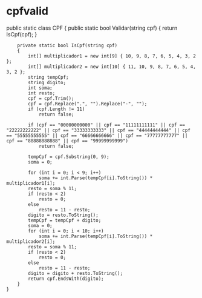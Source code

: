 # cpfvalid

public static class CPF
    {
        public static bool Validar(string cpf)
        {
            return IsCpf(cpf);
        }

        private static bool IsCpf(string cpf)
        {
            int[] multiplicador1 = new int[9] { 10, 9, 8, 7, 6, 5, 4, 3, 2 };
            int[] multiplicador2 = new int[10] { 11, 10, 9, 8, 7, 6, 5, 4, 3, 2 };
            string tempCpf;
            string digito;
            int soma;
            int resto;
            cpf = cpf.Trim();
            cpf = cpf.Replace(".", "").Replace("-", "");
            if (cpf.Length != 11)
                return false;

            if (cpf == "00000000000" || cpf == "11111111111" || cpf == "22222222222" || cpf == "33333333333" || cpf == "44444444444" || cpf == "55555555555" || cpf == "66666666666" || cpf == "77777777777" || cpf == "88888888888" || cpf == "99999999999")
                return false;

            tempCpf = cpf.Substring(0, 9);
            soma = 0;

            for (int i = 0; i < 9; i++)
                soma += int.Parse(tempCpf[i].ToString()) * multiplicador1[i];
            resto = soma % 11;
            if (resto < 2)
                resto = 0;
            else
                resto = 11 - resto;
            digito = resto.ToString();
            tempCpf = tempCpf + digito;
            soma = 0;
            for (int i = 0; i < 10; i++)
                soma += int.Parse(tempCpf[i].ToString()) * multiplicador2[i];
            resto = soma % 11;
            if (resto < 2)
                resto = 0;
            else
                resto = 11 - resto;
            digito = digito + resto.ToString();
            return cpf.EndsWith(digito);
        }
    }
